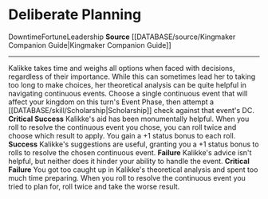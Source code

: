 ﻿---
actions: null
cost: null
element: null
frequency: null
id: '1504'
name: Deliberate Planning
rarity: Common
requirement: null
rus_type_level: null
school: null
source: '[[DATABASE/source/Kingmaker Companion Guide|Kingmaker Companion Guide]]'
trait:
- '[[DATABASE/trait/Downtime|Downtime]]'
- '[[DATABASE/trait/Fortune|Fortune]]'
- '[[DATABASE/trait/Leadership|Leadership]]'
trigger: null
type: Action

---
# Deliberate Planning

<span class="item-trait">Downtime</span><span class="item-trait">Fortune</span><span class="item-trait">Leadership</span>
**Source** [[DATABASE/source/Kingmaker Companion Guide|Kingmaker Companion Guide]]

---
Kalikke takes time and weighs all options when faced with decisions, regardless of their importance. While this can sometimes lead her to taking too long to make choices, her theoretical analysis can be quite helpful in navigating continuous events. Choose a single continuous event that will affect your kingdom on this turn's Event Phase, then attempt a [[DATABASE/skill/Scholarship|Scholarship]] check against that event's DC.
**Critical Success** Kalikke's aid has been monumentally helpful. When you roll to resolve the continuous event you chose, you can roll twice and choose which result to apply. You gain a +1 status bonus to each roll.
**Success** Kalikke's suggestions are useful, granting you a +1 status bonus to rolls to resolve the chosen continuous event.
**Failure** Kalikke's advice isn't helpful, but neither does it hinder your ability to handle the event.
**Critical Failure** You got too caught up in Kalikke's theoretical analysis and spent too much time preparing. When you roll to resolve the continuous event you tried to plan for, roll twice and take the worse result.